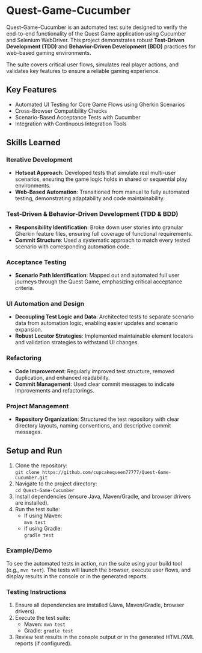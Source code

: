 # Quest-Game-Cucumber

Quest-Game-Cucumber is an automated test suite designed to verify the end-to-end functionality of the Quest Game application using Cucumber and Selenium WebDriver. This project demonstrates robust **Test-Driven Development (TDD)** and **Behavior-Driven Development (BDD)** practices for web-based gaming environments.

The suite covers critical user flows, simulates real player actions, and validates key features to ensure a reliable gaming experience.

## Key Features

* Automated UI Testing for Core Game Flows using Gherkin Scenarios
* Cross-Browser Compatibility Checks
* Scenario-Based Acceptance Tests with Cucumber
* Integration with Continuous Integration Tools

## Skills Learned

### Iterative Development
* **Hotseat Approach**: Developed tests that simulate real multi-user scenarios, ensuring the game logic holds in shared or sequential play environments.
* **Web-Based Automation**: Transitioned from manual to fully automated testing, demonstrating adaptability and code maintainability.

### Test-Driven & Behavior-Driven Development (TDD & BDD)
* **Responsibility Identification**: Broke down user stories into granular Gherkin feature files, ensuring full coverage of functional requirements.
* **Commit Structure**: Used a systematic approach to match every tested scenario with corresponding automation code.

### Acceptance Testing
* **Scenario Path Identification**: Mapped out and automated full user journeys through the Quest Game, emphasizing critical acceptance criteria.

### UI Automation and Design
* **Decoupling Test Logic and Data**: Architected tests to separate scenario data from automation logic, enabling easier updates and scenario expansion.
* **Robust Locator Strategies**: Implemented maintainable element locators and validation strategies to withstand UI changes.

### Refactoring
* **Code Improvement**: Regularly improved test structure, removed duplication, and enhanced readability.
* **Commit Management**: Used clear commit messages to indicate improvements and refactorings.

### Project Management
* **Repository Organization**: Structured the test repository with clear directory layouts, naming conventions, and descriptive commit messages.

## Setup and Run

1.  Clone the repository:  
    `git clone https://github.com/cupcakequeen77777/Quest-Game-Cucumber.git`
2.  Navigate to the project directory:  
    `cd Quest-Game-Cucumber`
3.  Install dependencies (ensure Java, Maven/Gradle, and browser drivers are installed).
4.  Run the test suite:  
    - If using Maven:  
      `mvn test`
    - If using Gradle:  
      `gradle test`

### Example/Demo

To see the automated tests in action, run the suite using your build tool (e.g., `mvn test`). The tests will launch the browser, execute user flows, and display results in the console or in the generated reports.

### Testing Instructions

1.  Ensure all dependencies are installed (Java, Maven/Gradle, browser drivers).
2.  Execute the test suite:  
    - Maven: `mvn test`  
    - Gradle: `gradle test`
3.  Review test results in the console output or in the generated HTML/XML reports (if configured).
